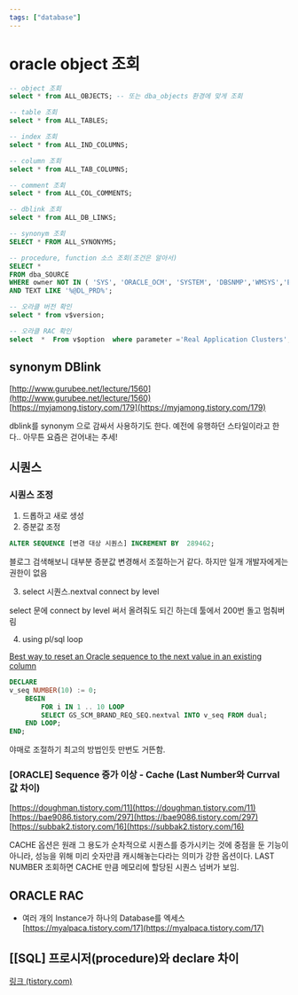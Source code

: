 ```yaml
---
tags: ["database"]
---
```


# oracle object 조회

```sql
-- object 조회
select * from ALL_OBJECTS; -- 또는 dba_objects 환경에 맞게 조회
```

```sql
-- table 조회
select * from ALL_TABLES;
```

```sql
-- index 조회
select * from ALL_IND_COLUMNS;
```

```sql
-- column 조회
select * from ALL_TAB_COLUMNS;
```

```sql
-- comment 조회
select * from ALL_COL_COMMENTS;
```

```sql
-- dblink 조회
select * from ALL_DB_LINKS;
```

```sql
-- synonym 조회
SELECT * FROM ALL_SYNONYMS;
```

```sql
-- procedure, function 소스 조회(조건은 알아서)
SELECT *
FROM dba_SOURCE
WHERE owner NOT IN ( 'SYS', 'ORACLE_OCM', 'SYSTEM', 'DBSNMP','WMSYS','EXFSYS')
AND TEXT LIKE '%@DL_PRD%';
```

```sql
-- 오라클 버전 확인
select * from v$version;
```

```sql
-- 오라클 RAC 확인
select  *  From v$option  where parameter ='Real Application Clusters';
```

## synonym DBlink

[http://www.gurubee.net/lecture/1560](http://www.gurubee.net/lecture/1560)  
[https://myjamong.tistory.com/179](https://myjamong.tistory.com/179)

dblink를 synonym 으로 감싸서 사용하기도 한다. 예전에 유행하던 스타일이라고 한다.. 아무튼 요즘은 걷어내는 추세!

## 시퀀스

### 시퀀스 조정

1. 드롭하고 새로 생성
2. 증분값 조정

```sql
ALTER SEQUENCE [변경 대상 시퀀스] INCREMENT BY  289462;
```

블로그 검색해보니 대부분 증분값 변경해서 조절하는거 같다.
하지만 일개 개발자에게는 권한이 없음

3. select 시퀀스.nextval connect by level

select 문에 connect by level 써서 올려줘도 되긴 하는데 툴에서 200번 돌고 멈춰버림

4. using pl/sql loop

[Best way to reset an Oracle sequence to the next value in an existing column](https://stackoverflow.com/a/6099259)

```sql
DECLARE
v_seq NUMBER(10) := 0;
	BEGIN
		FOR i IN 1 .. 10 LOOP
		SELECT GS_SCM_BRAND_REQ_SEQ.nextval INTO v_seq FROM dual;
	END LOOP;
END;
```

야매로 조절하기 최고의 방법인듯 만번도 거뜬함.

### [ORACLE] Sequence 증가 이상 - Cache (Last Number와 Currval 값 차이)

[https://doughman.tistory.com/11](https://doughman.tistory.com/11)  
[https://bae9086.tistory.com/297](https://bae9086.tistory.com/297)  
[https://subbak2.tistory.com/16](https://subbak2.tistory.com/16)

CACHE 옵션은 원래 그 용도가 순차적으로 시퀀스를 증가시키는 것에 중점을 둔 기능이 아니라, 성능을 위해 미리 숫자만큼 캐시해놓는다라는 의미가 강한 옵션이다. LAST NUMBER 조회하면 CACHE 만큼 메모리에 할당된 시퀀스 넘버가 보임.

## ORACLE RAC

- 여러 개의 Instance가 하나의 Database를 엑세스  
  [https://myalpaca.tistory.com/17](https://myalpaca.tistory.com/17)

## [[SQL] 프로시저(procedure)와 declare 차이

[링크 (tistory.com)](https://pgnt.tistory.com/13)
<!--stackedit_data:
eyJoaXN0b3J5IjpbNTgwNTE0Njg5XX0=
-->